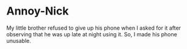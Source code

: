 # Annoy-Nick
My little brother refused to give up his phone when I asked for it after observing that he was up late at night using it. So, I made his phone unusable.
